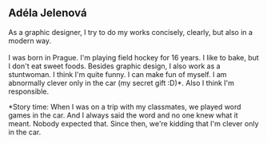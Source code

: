 ## Adéla Jelenová ##
As a graphic designer, I try to do my works concisely, clearly, but also in a modern way.
<br />
<br />
I was born in Prague. I'm playing field hockey for 16 years. I like to bake, but I don't eat sweet foods. Besides graphic design, I also work as a stuntwoman. I think I'm quite funny. I can make fun of myself. I am abnormally clever only in the car (my secret gift :D)*. Also I think I'm responsible.

*Story time: When I was on a trip with my classmates, we played word games in the car. And I always said the word and no one knew what it meant. Nobody expected that. Since then, we're kidding that I'm clever only in the car.
